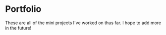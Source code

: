 # Portfolio
These are all of the mini projects I've worked on thus far. I hope to add more in the future!
